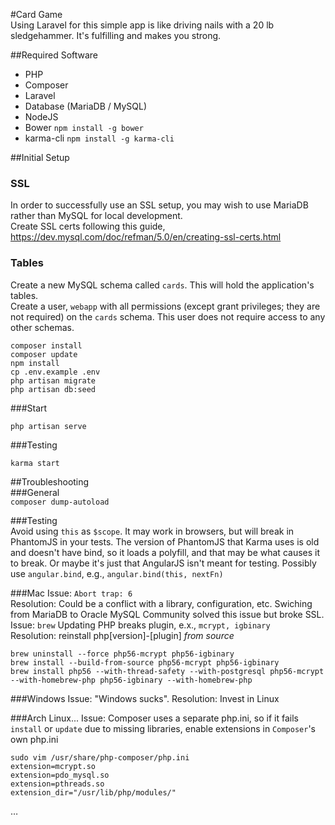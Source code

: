 #Card Game  
Using Laravel for this simple app is like driving nails with a 20 lb sledgehammer. It's fulfilling and makes you strong.  

##Required Software
* PHP  
* Composer  
* Laravel  
* Database (MariaDB / MySQL)
* NodeJS  
* Bower  `npm install -g bower`  
* karma-cli  `npm install -g karma-cli`  

##Initial Setup
### SSL
In order to successfully use an SSL setup, you may wish to use MariaDB rather than MySQL for local development.  
Create SSL certs following this guide, https://dev.mysql.com/doc/refman/5.0/en/creating-ssl-certs.html  
### Tables
Create a new MySQL schema called `cards`. This will hold the application's tables.  
Create a user, `webapp` with all permissions (except grant privileges; they are not required) on the `cards` schema. This user does not require access to any other schemas.  
```
composer install
composer update
npm install  
cp .env.example .env  
php artisan migrate  
php artisan db:seed  
```
###Start
```
php artisan serve
```
###Testing
```
karma start
```  

##Troubleshooting  
###General  
`composer dump-autoload`  

###Testing  
Avoid using `this` as `$scope`. It may work in browsers, but will break in PhantomJS in your tests. The version of PhantomJS that Karma uses is old and doesn't have bind, so it loads a polyfill, and that may be what causes it to break. Or maybe it's just that AngularJS isn't meant for testing. Possibly use `angular.bind`, e.g., `angular.bind(this, nextFn)`

###Mac
Issue: `Abort trap: 6`  
Resolution: Could be a conflict with a library, configuration, etc. Swiching from MariaDB to Oracle MySQL Community solved this issue but broke SSL.  
Issue: `brew` Updating PHP breaks plugin, e.x., `mcrypt, igbinary`  
Resolution: reinstall php[version]-[plugin] _from source_   
```
brew uninstall --force php56-mcrypt php56-igbinary  
brew install --build-from-source php56-mcrypt php56-igbinary
brew install php56 --with-thread-safety --with-postgresql php56-mcrypt --with-homebrew-php php56-igbinary --with-homebrew-php 
```

###Windows
Issue: "Windows sucks".
Resolution: Invest in Linux  

###Arch Linux...
Issue: Composer uses a separate php.ini, so if it fails `install` or `update` due to missing libraries, enable extensions in `Composer`'s own php.ini  
```
sudo vim /usr/share/php-composer/php.ini
extension=mcrypt.so  
extension=pdo_mysql.so  
extension=pthreads.so  
extension_dir="/usr/lib/php/modules/"
```
…
